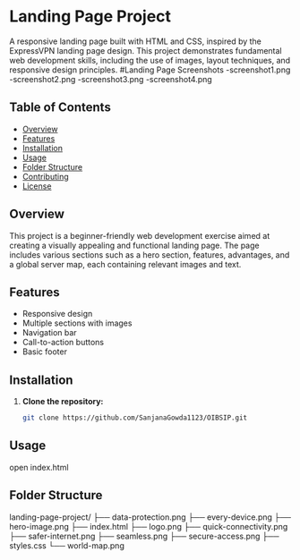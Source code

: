 # Landing Page Project

A responsive landing page built with HTML and CSS, inspired by the ExpressVPN landing page design. This project demonstrates fundamental web development skills, including the use of images, layout techniques, and responsive design principles.
#Landing Page Screenshots
-screenshot1.png
-screenshot2.png
-screenshot3.png
-screenshot4.png

## Table of Contents

- [Overview](#overview)
- [Features](#features)
- [Installation](#installation)
- [Usage](#usage)
- [Folder Structure](#folder-structure)
- [Contributing](#contributing)
- [License](#license)

## Overview

This project is a beginner-friendly web development exercise aimed at creating a visually appealing and functional landing page. The page includes various sections such as a hero section, features, advantages, and a global server map, each containing relevant images and text.

## Features

- Responsive design
- Multiple sections with images
- Navigation bar
- Call-to-action buttons
- Basic footer

## Installation

1. **Clone the repository:**
   ```bash
   git clone https://github.com/SanjanaGowda1123/OIBSIP.git
## Usage

open index.html

## Folder Structure

landing-page-project/
├── data-protection.png
├── every-device.png
├── hero-image.png
├── index.html
├── logo.png
├── quick-connectivity.png
├── safer-internet.png
├── seamless.png
├── secure-access.png
├── styles.css
└── world-map.png

